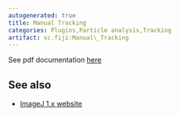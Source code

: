 ```yaml
---
autogenerated: true
title: Manual Tracking
categories: Plugins,Particle analysis,Tracking
artifact: sc.fiji:Manual\_Tracking
---
```


 

See pdf documentation [here](/plugins/track/Manual%20Tracking%20plugin.pdf)

See also
--------

-   [ImageJ 1.x website](/ij/plugins/track/track.html)

  
